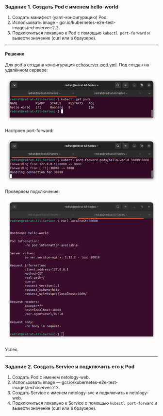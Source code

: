 ### Задание 1. Создать Pod с именем hello-world

1. Создать манифест (yaml-конфигурацию) Pod.
2. Использовать image - gcr.io/kubernetes-e2e-test-images/echoserver:2.2.
3. Подключиться локально к Pod с помощью `kubectl port-forward` и вывести значение (curl или в браузере).

---

#### Решение

Для pod'а создана конфигурация [echoserver-pod.yml](k8s/echoserver-pod.yml). Под создан на удалённом сервере:

![alt text](img/1.0.png)

Настроен port-forward:

![alt text](img/1.1.png)

Проверяем подключение:

![alt text](img/1.2.png)

Успех.

---

### Задание 2. Создать Service и подключить его к Pod

1. Создать Pod с именем netology-web.
2. Использовать image — gcr.io/kubernetes-e2e-test-images/echoserver:2.2.
3. Создать Service с именем netology-svc и подключить к netology-web.
4. Подключиться локально к Service с помощью `kubectl port-forward` и вывести значение (curl или в браузере).